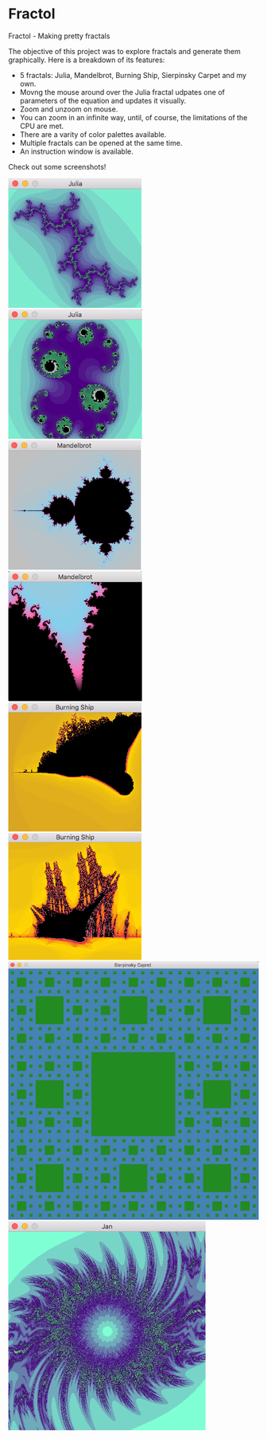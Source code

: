 # Fractol

Fractol - Making pretty fractals

The objective of this project was to explore fractals and generate them graphically. Here is a breakdown of its features: 

- 5 fractals: Julia, Mandelbrot, Burning Ship, Sierpinsky Carpet and my own.
- Movng the mouse around over the Julia fractal udpates one of parameters of the equation and updates it visually.
- Zoom and unzoom on mouse.
- You can zoom in an infinite way, until, of course, the limitations of the CPU are met. 
- There are a varity of color palettes available.
- Multiple fractals can be opened at the same time.
- An instruction window is available.

Check out some screenshots!

![Julia_1](https://github.com/JanWalsh91/Fractol/blob/master/screenshots/Julia_1.png "Julia 1")
![Julia_2](https://github.com/JanWalsh91/Fractol/blob/master/screenshots/Julia_2.png "Julia 2")
![Mandelbrot](https://github.com/JanWalsh91/Fractol/blob/master/screenshots/Mandelbrot.png "Mandelbrot")
![Mandelbrot_Zoom](https://github.com/JanWalsh91/Fractol/blob/master/screenshots/Mandelbrot_Zoom.png "Mandebrot Zoom")
![Burning_Ship](https://github.com/JanWalsh91/Fractol/blob/master/screenshots/Burning_Ship.png "Burning Ship")
![Burning_Ship_Zoom](https://github.com/JanWalsh91/Fractol/blob/master/screenshots/Burning_Ship_Zoom.png "Burning Ship Zoomed")
![Siperpinsky_Carpet](https://github.com/JanWalsh91/Fractol/blob/master/screenshots/Sierpinsky_Carpet.png "Sierpinsky Carpet")
![Jan](https://github.com/JanWalsh91/Fractol/blob/master/screenshots/Jan.png "My own fractal!")
